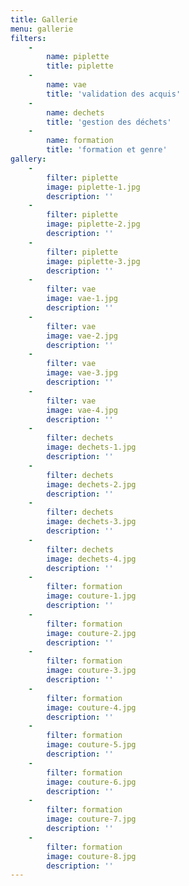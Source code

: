 ```yaml
---
title: Gallerie
menu: gallerie
filters:
    -
        name: piplette
        title: piplette
    -
        name: vae
        title: 'validation des acquis'
    -
        name: dechets
        title: 'gestion des déchets'
    -
        name: formation
        title: 'formation et genre'
gallery:
    -
        filter: piplette
        image: piplette-1.jpg
        description: ''
    -
        filter: piplette
        image: piplette-2.jpg
        description: ''
    -
        filter: piplette
        image: piplette-3.jpg
        description: ''
    -
        filter: vae
        image: vae-1.jpg
        description: ''
    -
        filter: vae
        image: vae-2.jpg
        description: ''
    -
        filter: vae
        image: vae-3.jpg
        description: ''
    -
        filter: vae
        image: vae-4.jpg
        description: ''
    -
        filter: dechets
        image: dechets-1.jpg
        description: ''
    -
        filter: dechets
        image: dechets-2.jpg
        description: ''
    -
        filter: dechets
        image: dechets-3.jpg
        description: ''
    -
        filter: dechets
        image: dechets-4.jpg
        description: ''
    -
        filter: formation
        image: couture-1.jpg
        description: ''
    -
        filter: formation
        image: couture-2.jpg
        description: ''
    -
        filter: formation
        image: couture-3.jpg
        description: ''
    -
        filter: formation
        image: couture-4.jpg
        description: ''
    -
        filter: formation
        image: couture-5.jpg
        description: ''
    -
        filter: formation
        image: couture-6.jpg
        description: ''
    -
        filter: formation
        image: couture-7.jpg
        description: ''
    -
        filter: formation
        image: couture-8.jpg
        description: ''
---
```


